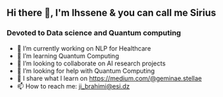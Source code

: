 ##     Hi there 👋, I'm Ihssene & you can call me Sirius
###      Devoted to Data science and Quantum computing


- 🔭 I’m currently working on NLP for Healthcare 
- 🌱 I’m learning Quantum Computing
- 👯 I’m looking to collaborate on AI research projects 
- 🤔 I’m looking for help with Quantum Computing  
- 📝 I share what I learn on https://medium.com/@geminae.stellae
- 📫 How to reach me: ji_brahimi@esi.dz

